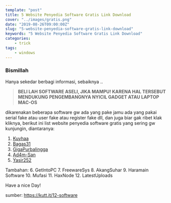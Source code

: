 ```yaml
---
template: "post"
title: 5 Website Penyedia Software Gratis Link Download
cover: "../images/gratis.png"
date: "2019-08-26T09:00:00Z"
slug: "5-website-penyedia-software-gratis-link-download"
keywords: "5 Website Penyedia Software Gratis Link Download"
categories: 
    - trick 
tags:
    - windows
---
```


### Bismillah 

Hanya sekedar berbagi informasi, sebaiknya ..

> **BELI LAH SOFTWARE ASELI, JIKA MAMPU! KARENA HAL TERSEBUT MENDUKUNG PENGEMBANGNYA NYICIL GADGET ATAU LAPTOP MAC-OS**

dikarenakan beberapa software gw ada yang pake jamu ada yang pakai serial fake atau user fake atau register fake dll, dan juga biar gak ribet klak kliknya, berikut ini list website penyedia software gratis yang sering gw kunjungin, diantaranya:

1. [Kuyhaa](https://go.topidesta-dev.me/jsqvz1)
2. [Bagas31](https://go.topidesta-dev.me/4LrFbX)
3. [GigaPurbalingga](https://go.topidesta-dev.me/292VW9)
4. [Ad4m-San](https://go.topidesta-dev.me/yh6oVK)
5. [Yasir252](http://go.topidesta-dev.me/sMmJ4m)

Tambahan: 
6. GetIntoPC
7. FreewareSys
8. AkangSuhar
9. Haramain Software
10. Mufasi
11. HaxNode
12. LatestUploads

Have a nice Day!

sumber: https://kutt.it/12-software